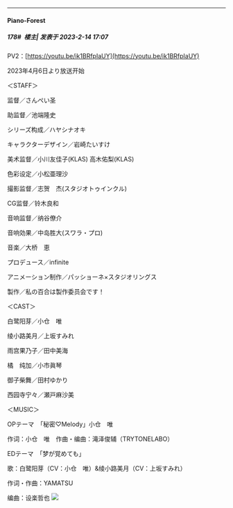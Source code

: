 
*****

####  Piano-Forest  
##### 178#         楼主| 发表于 2023-2-14 17:07

PV2：[https://youtu.be/ik1BRfpIaUY](https://youtu.be/ik1BRfpIaUY)

2023年4月6日より放送开始

＜STAFF＞

监督／さんぺい圣

助监督／池端隆史

シリーズ构成／ハヤシナオキ

キャラクターデザイン／岩崎たいすけ

美术监督／小川友佳子(KLAS) 高木佑梨(KLAS)

色彩设定／小松亜理沙

撮影监督／志贺　杰(スタジオトゥインクル)

CG监督／铃木良和

音响监督／纳谷僚介

音响効果／中岛胜大(スワラ・プロ)

音楽／大桥　恵

プロデュース／infinite

アニメーション制作／パッショーネ×スタジオリングス

製作／私の百合は製作委员会です！

＜CAST＞

白鹭阳芽／小仓　唯

绫小路美月／上坂すみれ

雨宫果乃子／田中美海

橘　纯加／小市眞琴

御子柴舞／田村ゆかり

西园寺宁々／瀬戸麻沙美

＜MUSIC＞

OPテーマ　「秘密♡Melody」小仓　唯

作词：小仓　唯　作曲・编曲：滝泽俊辅（TRYTONELABO）

EDテーマ　「梦が覚めても」

歌：白鹭阳芽（CV：小仓　唯）&amp;绫小路美月（CV：上坂すみれ）

作词・作曲：YAMATSU

编曲：设楽哲也
<img src="https://p.sda1.dev/9/d3efe0cfa18b9c50382c113132da070e/20230214_170501.jpg" referrerpolicy="no-referrer">

